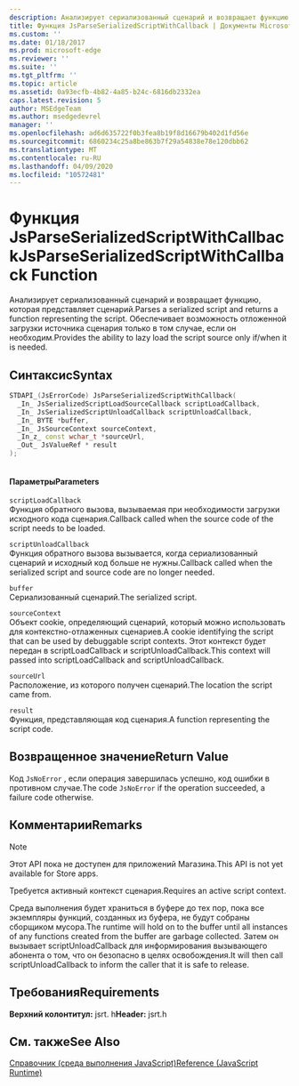 ```yaml
---
description: Анализирует сериализованный сценарий и возвращает функцию, которая представляет сценарий. Обеспечивает возможность отложенной загрузки источника сценария только в том случае, если он необходим.
title: Функция JsParseSerializedScriptWithCallback | Документы Microsoft
ms.custom: ''
ms.date: 01/18/2017
ms.prod: microsoft-edge
ms.reviewer: ''
ms.suite: ''
ms.tgt_pltfrm: ''
ms.topic: article
ms.assetid: 0a93ecfb-4b82-4a85-b24c-6816db2332ea
caps.latest.revision: 5
author: MSEdgeTeam
ms.author: msedgedevrel
manager: ''
ms.openlocfilehash: ad6d635722f0b3fea8b19f8d16679b402d1fd56e
ms.sourcegitcommit: 6860234c25a8be863b7f29a54838e78e120dbb62
ms.translationtype: MT
ms.contentlocale: ru-RU
ms.lasthandoff: 04/09/2020
ms.locfileid: "10572481"
---
```

# <span data-ttu-id="222b3-104">Функция JsParseSerializedScriptWithCallback</span><span class="sxs-lookup"><span data-stu-id="222b3-104">JsParseSerializedScriptWithCallback Function</span></span>
<span data-ttu-id="222b3-105">Анализирует сериализованный сценарий и возвращает функцию, которая представляет сценарий.</span><span class="sxs-lookup"><span data-stu-id="222b3-105">Parses a serialized script and returns a function representing the script.</span></span> <span data-ttu-id="222b3-106">Обеспечивает возможность отложенной загрузки источника сценария только в том случае, если он необходим.</span><span class="sxs-lookup"><span data-stu-id="222b3-106">Provides the ability to lazy load the script source only if/when it is needed.</span></span>  
  
## <span data-ttu-id="222b3-107">Синтаксис</span><span class="sxs-lookup"><span data-stu-id="222b3-107">Syntax</span></span>  
  
```cpp  
STDAPI_(JsErrorCode) JsParseSerializedScriptWithCallback(  
  _In_ JsSerializedScriptLoadSourceCallback scriptLoadCallback,  
  _In_ JsSerializedScriptUnloadCallback scriptUnloadCallback,  
  _In_ BYTE *buffer,  
  _In_ JsSourceContext sourceContext,  
  _In_z_ const wchar_t *sourceUrl,  
  _Out_ JsValueRef * result  
);  
  
```  
  
#### <span data-ttu-id="222b3-108">Параметры</span><span class="sxs-lookup"><span data-stu-id="222b3-108">Parameters</span></span>  
 `scriptLoadCallback`  
 <span data-ttu-id="222b3-109">Функция обратного вызова, вызываемая при необходимости загрузки исходного кода сценария.</span><span class="sxs-lookup"><span data-stu-id="222b3-109">Callback called when the source code of the script needs to be loaded.</span></span>  
  
 `scriptUnloadCallback`  
 <span data-ttu-id="222b3-110">Функция обратного вызова вызывается, когда сериализованный сценарий и исходный код больше не нужны.</span><span class="sxs-lookup"><span data-stu-id="222b3-110">Callback called when the serialized script and source code are no longer needed.</span></span>  
  
 `buffer`  
 <span data-ttu-id="222b3-111">Сериализованный сценарий.</span><span class="sxs-lookup"><span data-stu-id="222b3-111">The serialized script.</span></span>  
  
 `sourceContext`  
 <span data-ttu-id="222b3-112">Объект cookie, определяющий сценарий, который можно использовать для контекстно-отлаженных сценариев.</span><span class="sxs-lookup"><span data-stu-id="222b3-112">A cookie identifying the script that can be used by debuggable script contexts.</span></span>     <span data-ttu-id="222b3-113">Этот контекст будет передан в scriptLoadCallback и scriptUnloadCallback.</span><span class="sxs-lookup"><span data-stu-id="222b3-113">This context will passed into scriptLoadCallback and scriptUnloadCallback.</span></span>  
  
 `sourceUrl`  
 <span data-ttu-id="222b3-114">Расположение, из которого получен сценарий.</span><span class="sxs-lookup"><span data-stu-id="222b3-114">The location the script came from.</span></span>  
  
 `result`  
 <span data-ttu-id="222b3-115">Функция, представляющая код сценария.</span><span class="sxs-lookup"><span data-stu-id="222b3-115">A function representing the script code.</span></span>  
  
## <span data-ttu-id="222b3-116">Возвращенное значение</span><span class="sxs-lookup"><span data-stu-id="222b3-116">Return Value</span></span>  
 <span data-ttu-id="222b3-117">Код `JsNoError` , если операция завершилась успешно, код ошибки в противном случае.</span><span class="sxs-lookup"><span data-stu-id="222b3-117">The code `JsNoError` if the operation succeeded, a failure code otherwise.</span></span>  
  
## <span data-ttu-id="222b3-118">Комментарии</span><span class="sxs-lookup"><span data-stu-id="222b3-118">Remarks</span></span>  
  
> [!NOTE]
>  <span data-ttu-id="222b3-119">Этот API пока не доступен для приложений Магазина.</span><span class="sxs-lookup"><span data-stu-id="222b3-119">This API is not yet available for Store apps.</span></span>  
  
 <span data-ttu-id="222b3-120">Требуется активный контекст сценария.</span><span class="sxs-lookup"><span data-stu-id="222b3-120">Requires an active script context.</span></span>  
  
 <span data-ttu-id="222b3-121">Среда выполнения будет храниться в буфере до тех пор, пока все экземпляры функций, созданных из буфера, не будут собраны сборщиком мусора.</span><span class="sxs-lookup"><span data-stu-id="222b3-121">The runtime will hold on to the buffer until all instances of any functions created from     the buffer are garbage collected.</span></span>  <span data-ttu-id="222b3-122">Затем он вызывает scriptUnloadCallback для информирования вызывающего абонента о том, что он безопасно в целях освобождения.</span><span class="sxs-lookup"><span data-stu-id="222b3-122">It will then call scriptUnloadCallback to inform the     caller that it is safe to release.</span></span>  
  
## <span data-ttu-id="222b3-123">Требования</span><span class="sxs-lookup"><span data-stu-id="222b3-123">Requirements</span></span>  
 <span data-ttu-id="222b3-124">**Верхний колонтитул:** jsrt. h</span><span class="sxs-lookup"><span data-stu-id="222b3-124">**Header:** jsrt.h</span></span>  
  
## <span data-ttu-id="222b3-125">См. также</span><span class="sxs-lookup"><span data-stu-id="222b3-125">See Also</span></span>  
 [<span data-ttu-id="222b3-126">Справочник (среда выполнения JavaScript)</span><span class="sxs-lookup"><span data-stu-id="222b3-126">Reference (JavaScript Runtime)</span></span>](../chakra-hosting/reference-javascript-runtime.md)